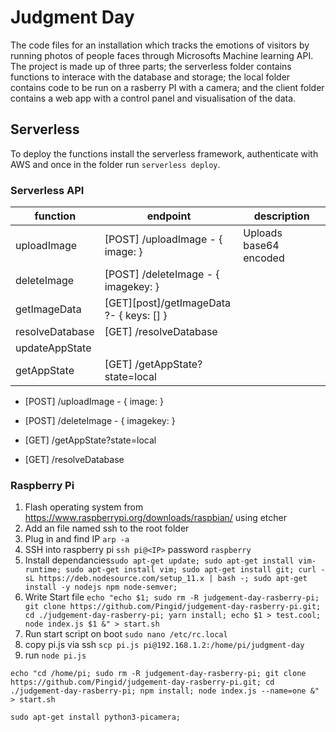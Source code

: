 # Judgment Day

The code files for an installation which tracks the emotions of visitors by running photos of people faces through Microsofts Machine learning API. The project is made up of three parts; the serverless folder contains functions to interace with the database and storage; the local folder contains code to be run on a rasberry PI with a camera; and the client folder contains a web app with a control panel and visualisation of the data.

## Serverless

To deploy the functions install the serverless framework, authenticate with AWS and once in the folder run `serverless deploy`.

### Serverless API

| function        | endpoint                                         | description            |
| --------------- | ------------------------------------------------ | ---------------------- |
| uploadImage     | [POST] /uploadImage - { image: <base64> }        | Uploads base64 encoded |
| deleteImage     | [POST] /deleteImage - { imagekey: <s3 Key> }     |                        |
| getImageData    | [GET][post]/getImageData ?- { keys: [<s3 KEY>] } |                        |
| resolveDatabase | [GET] /resolveDatabase                           |                        |
| updateAppState  |                                                  |                        |
| getAppState     | [GET] /getAppState?state=local                   |                        |

- [POST] /uploadImage - { image: <base64> }

- [POST] /deleteImage - { imagekey: <s3 Key> }

- [GET] /getAppState?state=local

- [GET] /resolveDatabase

  

### Raspberry Pi

1. Flash operating system from https://www.raspberrypi.org/downloads/raspbian/ using etcher
2. Add an file named ssh to the root folder
3. Plug in and find IP `arp -a`
4. SSH into raspberry pi `ssh pi@<IP>` password `raspberry`
5. Install dependancies`sudo apt-get update; sudo apt-get install vim-runtime; sudo apt-get install vim; sudo apt-get install git; curl -sL https://deb.nodesource.com/setup_11.x | bash -; sudo apt-get install -y nodejs npm node-semver;`
6. Write Start file `echo "echo $1; sudo rm -R judgement-day-rasberry-pi; git clone https://github.com/Pingid/judgement-day-rasberry-pi.git; cd ./judgement-day-rasberry-pi; yarn install; echo $1 > test.cool; node index.js $1 &" > start.sh`
7. Run start script on boot `sudo nano /etc/rc.local`
8. copy pi.js via ssh `scp pi.js pi@192.168.1.2:/home/pi/judgment-day`
9. run `node pi.js`

```
echo "cd /home/pi; sudo rm -R judgement-day-rasberry-pi; git clone https://github.com/Pingid/judgement-day-rasberry-pi.git; cd ./judgement-day-rasberry-pi; npm install; node index.js --name=one &" > start.sh
```

```
sudo apt-get install python3-picamera;
```
